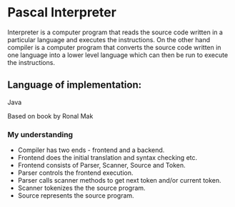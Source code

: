# Pascal Interpreter
Interpreter is a computer program that reads the source code written in a particular language and executes the instructions.
On the other hand compiler is a computer program that converts the source code written in one language into a lower level language which can then be run to execute the instructions.

## Language of implementation:
Java

Based on book by Ronal Mak


### My understanding
- Compiler has two ends - frontend and a backend.
- Frontend does the initial translation and syntax checking etc.
- Frontend consists of Parser, Scanner, Source and Token.
- Parser controls the frontend execution.
- Parser calls scanner methods to get next token and/or current token.
- Scanner tokenizes the the source program.
- Source represents the source program.
